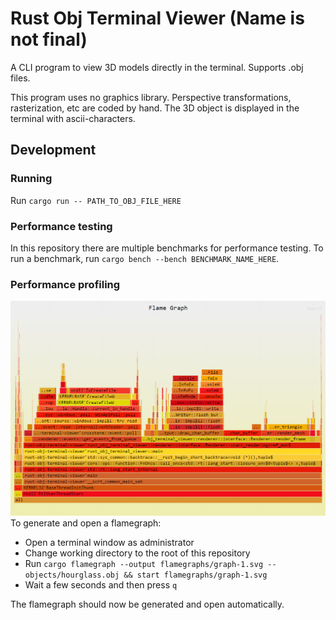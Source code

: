 # Rust Obj Terminal Viewer (Name is not final)
A CLI program to view 3D models directly in the terminal. Supports .obj files.

This program uses no graphics library. Perspective transformations, rasterization, etc are coded by hand. The 3D object is displayed in the terminal with ascii-characters.

## Development

### Running
Run `cargo run -- PATH_TO_OBJ_FILE_HERE`

### Performance testing
In this repository there are multiple benchmarks for performance testing. To run a benchmark, run `cargo bench --bench BENCHMARK_NAME_HERE`.

### Performance profiling
![An example of what the generated flamegraph can look like](flamegraph_example.png)
To generate and open a flamegraph:
- Open a terminal window as administrator
- Change working directory to the root of this repository
- Run 
`cargo flamegraph --output flamegraphs/graph-1.svg -- objects/hourglass.obj && start flamegraphs/graph-1.svg`
- Wait a few seconds and then press `q`

The flamegraph should now be generated and open automatically.
